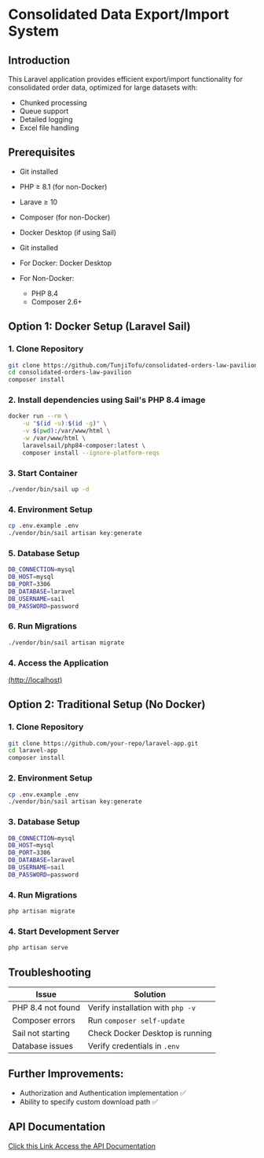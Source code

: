 # Consolidated Data Export/Import System

## Introduction
This Laravel application provides efficient export/import functionality for consolidated order data, optimized for large datasets with:
- Chunked processing
- Queue support
- Detailed logging
- Excel file handling

## Prerequisites
- Git installed
- PHP ≥ 8.1 (for non-Docker)
- Larave ≥ 10
- Composer (for non-Docker)
- Docker Desktop (if using Sail)

- Git installed
- For Docker: Docker Desktop
- For Non-Docker:
    - PHP 8.4
    - Composer 2.6+

## Option 1: Docker Setup (Laravel Sail)

### 1. Clone Repository
```bash
git clone https://github.com/TunjiTofu/consolidated-orders-law-pavilion.git
cd consolidated-orders-law-pavilion
composer install
```

### 2. Install dependencies using Sail's PHP 8.4 image
```bash
docker run --rm \
    -u "$(id -u):$(id -g)" \
    -v $(pwd):/var/www/html \
    -w /var/www/html \
    laravelsail/php84-composer:latest \
    composer install --ignore-platform-reqs
```

### 3. Start Container
```bash
./vendor/bin/sail up -d
```

### 4. Environment Setup
```bash
cp .env.example .env
./vendor/bin/sail artisan key:generate
```

### 5. Database Setup
```bash
DB_CONNECTION=mysql
DB_HOST=mysql
DB_PORT=3306
DB_DATABASE=laravel
DB_USERNAME=sail
DB_PASSWORD=password

```

### 6. Run Migrations
```bash
./vendor/bin/sail artisan migrate
```

### 4. Access the Application
[(http://localhost)](http://localhost)


## Option 2: Traditional Setup (No Docker)

### 1. Clone Repository
```bash
git clone https://github.com/your-repo/laravel-app.git
cd laravel-app
composer install
```

### 2. Environment Setup
```bash
cp .env.example .env
./vendor/bin/sail artisan key:generate
```
### 3. Database Setup
```bash
DB_CONNECTION=mysql
DB_HOST=mysql
DB_PORT=3306
DB_DATABASE=laravel
DB_USERNAME=sail
DB_PASSWORD=password

```

### 4. Run Migrations
```bash
php artisan migrate
```

### 4. Start Development Server
```bash
php artisan serve
```

## Troubleshooting

| Issue                  | Solution                          |
|------------------------|-----------------------------------|
| PHP 8.4 not found      | Verify installation with `php -v` |
| Composer errors        | Run `composer self-update`        |
| Sail not starting      | Check Docker Desktop is running   |
| Database issues        | Verify credentials in `.env`      |


## Further Improvements:
 - Authorization and Authentication implementation ✅
 - Ability to specify custom download path ✅

## API Documentation
[Click this Link Access the API Documentation](https://documenter.getpostman.com/view/17648045/2sB2cPhjCH)

